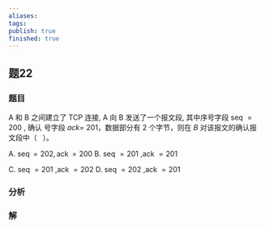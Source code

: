 ```yaml
---
aliases: 
tags: 
publish: true
finished: true
---
```

## 题22
### 题目
A 和 B 之间建立了 TCP 连接, A 向 B 发送了一个报文段, 其中序号字段 seq $= {200}$ , 确认 号字段 ${ack} =$ 201，数据部分有 2 个字节，则在 $B$ 对该报文的确认报文段中（ $\;$ ）。

A. $\operatorname{seq} = {202},\operatorname{ack} = {200}$ B. seq $= {201}$ ,ack $= {201}$

C. seq $= {201}$ ,ack $= {202}$ D. seq $= {202}$ ,ack $= {201}$
### 分析

### 解
